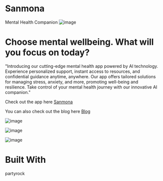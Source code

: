 # Sanmona
Mental Health Companion
![image](https://github.com/user-attachments/assets/4fee8891-dd50-4283-a832-37213d73f31c)



# Choose mental wellbeing. What will you focus on today?
"Introducing our cutting-edge mental health app powered by AI technology. Experience personalized support, instant access to resources, and confidential guidance anytime, anywhere. Our app offers tailored solutions for managing stress, anxiety, and more, promoting well-being and resilience. Take control of your mental health journey with our innovative AI companion."

Check out the app here [Sanmona](https://partyrock.aws/u/lemon0902/9ViWyqkin/Sanmona-%253A-Mental-Health-Companion/snapshot/U-oEdFfyU)

You can also check out the blog here [Blog](https://devpost.com/software/sanmona-mental-health-companion)

![image](https://github.com/user-attachments/assets/34649f79-da19-417e-ba37-cabe1f0d44d5)

![image](https://github.com/user-attachments/assets/2cf18b6f-7e3f-4884-be1d-c8f43d13e42e)

![image](https://github.com/user-attachments/assets/5baa75c8-bfa7-46fc-9e91-39b56010537e)





# Built With
partyrock


